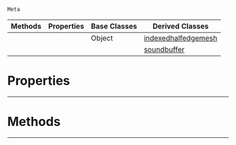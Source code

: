  `Meta`

|Methods|Properties|Base Classes|Derived Classes|
|---|---|---|---|
| | |Object|[indexedhalfedgemesh](https://github.com/ArendDanielek/ZeroDocsTest/blob/master/code_reference/class_reference/indexedhalfedgemesh.markdown)|
| | | |[soundbuffer](https://github.com/ArendDanielek/ZeroDocsTest/blob/master/code_reference/class_reference/soundbuffer.markdown)|


 #  Properties


---  
 #  Methods


---  
 
  
  
  
  
  
  
  

 
